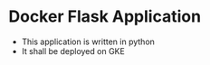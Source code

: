 # Docker Flask Application

 - This application is written in python
 - It shall be deployed on GKE
 